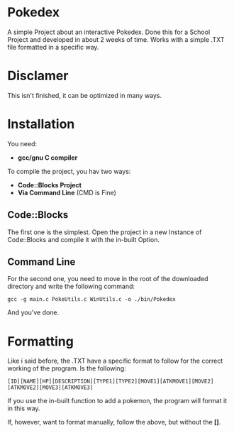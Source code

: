 # Pokedex
A simple Project about an interactive Pokedex. Done this for a School Project and developed in about 2 weeks of time. Works with a simple .TXT file formatted in a specific way.

# Disclamer
This isn't finished, it can be optimized in many ways.

# Installation

You need:
* **gcc/gnu C compiler**

To compile the project, you hav two ways:
* **Code::Blocks Project**
* **Via Command Line** (CMD is Fine)

## Code::Blocks
The first one is the simplest. Open the project in a new Instance of Code::Blocks and compile it with the in-built Option.

## Command Line
For the second one, you need to move in the root of the downloaded directory and write the following command:

```
gcc -g main.c PokeUtils.c WinUtils.c -o ./bin/Pokedex
```

And you've done.

# Formatting

Like i said before, the .TXT have a specific format to follow for the correct working of the program. Is the following:

```
[ID][NAME][HP][DESCRIPTION][TYPE1][TYPE2][MOVE1][ATKMOVE1][MOVE2][ATKMOVE2][MOVE3][ATKMOVE3]
```

If you use the in-built function to add a pokemon, the program will format it in this way.

If, however, want to format manually, follow the above, but without the **[]**.
